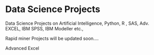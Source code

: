 # Data Science Projects
Data Science Projects on Artificial Intelligence, Python, R , SAS, Adv. EXCEL, IBM SPSS, IBM Modeller etc.,

Rapid miner Projects will be updated soon....

Advanced Excel

